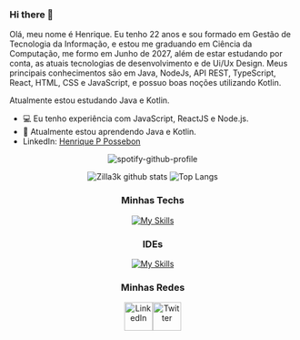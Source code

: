 ### Hi there 👋

Olá, meu nome é Henrique.
Eu tenho 22 anos e sou formado em Gestão de Tecnologia da Informação, 
e estou me graduando em Ciência da Computação, me formo em Junho de 2027, 
além de estar estudando por conta, as atuais tecnologias de desenvolvimento e 
de Ui/Ux Design. Meus principais conhecimentos são em 
Java, NodeJs, API REST, TypeScript, React, HTML, CSS e JavaScript, e 
possuo boas noções utilizando Kotlin.

Atualmente estou estudando Java e Kotlin.

- 💻 Eu tenho experiência com JavaScript, ReactJS e Node.js.
- 🌱 Atualmente estou aprendendo Java e Kotlin.
- LinkedIn: [Henrique P Possebon](https://www.linkedin.com/in/henrique-pelanda/)

<div align="center" >
    
![spotify-github-profile](https://spotify-github-profile.vercel.app/api/view?uid=21t4fsaou6y4gx3tnv3mmhviq&cover_image=true&theme=novatorem&show_offline=true&background_color=121212&interchange=true&bar_color=53b14f&bar_color_cover=true)


![Zilla3k github stats](https://github-readme-stats.vercel.app/api?username=zilla3k&show_icons=true&theme=radical&bg_color=30,0d0d0d,191919&title_color=fff&text_color=fff&icon_color=79ff97)
![Top Langs](https://github-readme-stats.vercel.app/api/top-langs/?username=zilla3k&layout=compact&theme=radical&bg_color=30,0d0d0d,191919&title_color=fff&text_color=fff&icon_color=79ff97)


### Minhas Techs
    
[![My Skills](https://skillicons.dev/icons?i=java,kotlin,js,react,ts,html,css,git)](https://skillicons.dev)

### IDEs
[![My Skills](https://skillicons.dev/icons?i=vscode,idea)](https://skillicons.dev)

### Minhas Redes
<div style="align-self: center;align-items: start; display: flex; justify-content: start; width: 100px;" >
    <a href="https://www.linkedin.com/in/henrique-pelanda/">
        <img src="https://skillicons.dev/icons?i=linkedin" alt="LinkedIn" height="50">
    </a>
    <a href="https://twitter.com/henripp1_">
        <img src="https://skillicons.dev/icons?i=twitter" alt="Twitter" height="50">
    </a>
</div> 
